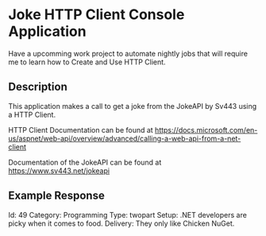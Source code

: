# Joke HTTP Client Console Application

Have a upcomming work project to automate nightly jobs that will require me to learn how to Create and Use HTTP Client.

## Description

This application makes a call to get a joke from the JokeAPI by Sv443 using a HTTP Client.

HTTP Client Documentation can be found at https://docs.microsoft.com/en-us/aspnet/web-api/overview/advanced/calling-a-web-api-from-a-net-client

Documentation of the JokeAPI can be found at https://www.sv443.net/jokeapi

## Example Response 

Id: 49
Category: Programming
Type: twopart
Setup: .NET developers are picky when it comes to food.
Delivery: They only like Chicken NuGet.
